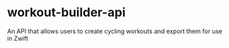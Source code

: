 # workout-builder-api
An API that allows users to create cycling workouts and export them for use in Zwift

